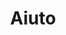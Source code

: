 ---
layout: page.njk
tags: level3
key: help_it
title: Aiuto
parent: getting-started_it
order: 5
availablelanguages: 
    - de
    - en
---